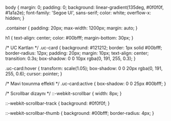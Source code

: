 body {
    margin: 0;
    padding: 0;
    background: linear-gradient(135deg, #0f0f0f, #1a1a2e);
    font-family: 'Segoe UI', sans-serif;
    color: white;
    overflow-x: hidden;
}

.container {
    padding: 20px;
    max-width: 1200px;
    margin: auto;
}

h1 {
    text-align: center;
    color: #00bfff;
    margin-bottom: 30px;
}

/* UC Kartları */
.uc-card {
    background: #121212;
    border: 1px solid #00bfff;
    border-radius: 12px;
    padding: 20px;
    margin: 10px;
    text-align: center;
    transition: 0.3s;
    box-shadow: 0 0 10px rgba(0, 191, 255, 0.3);
}

.uc-card:hover {
    transform: scale(1.05);
    box-shadow: 0 0 20px rgba(0, 191, 255, 0.6);
    cursor: pointer;
}

/* Mavi toxunma effekti */
.uc-card:active {
    box-shadow: 0 0 25px #00bfff;
}

/* Scrollbar dizaynı */
::-webkit-scrollbar {
    width: 8px;
}

::-webkit-scrollbar-track {
    background: #0f0f0f;
}

::-webkit-scrollbar-thumb {
    background: #00bfff;
    border-radius: 4px;
}
